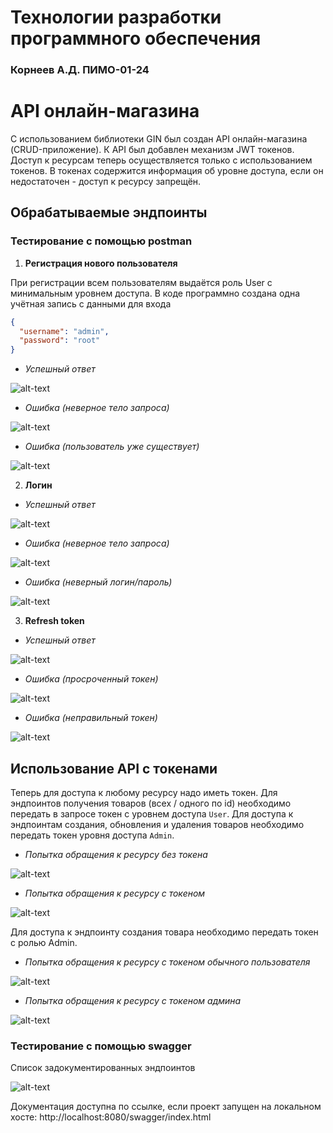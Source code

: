 # Технологии разработки программного обеспечения
### Корнеев А.Д. ПИМО-01-24

# API онлайн-магазина

С использованием библиотеки GIN был создан API онлайн-магазина (CRUD-приложение). К API был добавлен механизм JWT токенов. 
Доступ к ресурсам теперь осуществляется только с использованием токенов.
В токенах содержится информация об уровне доступа, если он недостаточен - доступ к ресурсу запрещён.

## Обрабатываемые эндпоинты
### Тестирование с помощью postman

1. **Регистрация нового пользователя**

При регистрации всем пользователям выдаётся роль User с минимальным уровнем доступа. В коде программно создана одна учётная запись с данными для входа
```JSON
{
  "username": "admin",
  "password": "root"
}
```

- *Успешный ответ*
  
![alt-text](https://github.com/mik0war/SoftDevTech/blob/go_API_jwt-tokens/images/register.PNG)

- *Ошибка (неверное тело запроса)*

![alt-text](https://github.com/mik0war/SoftDevTech/blob/go_API_jwt-tokens/images/register_err.PNG)

- *Ошибка (пользователь уже существует)*

![alt-text](https://github.com/mik0war/SoftDevTech/blob/go_API_jwt-tokens/images/register_err2.PNG)

2. **Логин**

- *Успешный ответ*
  
![alt-text](https://github.com/mik0war/SoftDevTech/blob/go_API_jwt-tokens/images/login.PNG)

- *Ошибка (неверное тело запроса)*

![alt-text](https://github.com/mik0war/SoftDevTech/blob/go_API_jwt-tokens/images/login_err2.PNG)

- *Ошибка (неверный логин/пароль)*

![alt-text](https://github.com/mik0war/SoftDevTech/blob/go_API_jwt-tokens/images/login_err.PNG)

3. **Refresh token**

- *Успешный ответ*

![alt-text](https://github.com/mik0war/SoftDevTech/blob/go_API_jwt-tokens/images/refresh.PNG)

- *Ошибка (просроченный токен)*

![alt-text](https://github.com/mik0war/SoftDevTech/blob/go_API_jwt-tokens/images/refresh_err.PNG)

- *Ошибка (неправильный токен)*

![alt-text](https://github.com/mik0war/SoftDevTech/blob/go_API_jwt-tokens/images/refresh_wrong_token.PNG)

## Использование API с токенами

Теперь для доступа к любому ресурсу надо иметь токен. Для эндпоинтов получения товаров (всех / одного по id) необходимо передать в запросе токен с уровнем доступа ```User```. 
Для доступа к эндпоинтам создания, обновления и удаления товаров необходимо передать токен уровня доступа ```Admin```.

- *Попытка обращения к ресурсу без токена*

![alt-text](https://github.com/mik0war/SoftDevTech/blob/go_API_jwt-tokens/images/get_empty_token.PNG)

- *Попытка обращения к ресурсу с токеном*

![alt-text](https://github.com/mik0war/SoftDevTech/blob/go_API_jwt-tokens/images/get.PNG)

Для доступа к эндпоинту создания товара необходимо передать токен с ролью Admin.

- *Попытка обращения к ресурсу с токеном обычного пользователя*

![alt-text](https://github.com/mik0war/SoftDevTech/blob/go_API_jwt-tokens/images/create_by_user.PNG)

- *Попытка обращения к ресурсу с токеном админа*

![alt-text](https://github.com/mik0war/SoftDevTech/blob/go_API_jwt-tokens/images/create_by_admin.PNG)

### Тестирование с помощью swagger

Список задокументированных эндпоинтов

![alt-text](https://github.com/mik0war/SoftDevTech/blob/go_API_jwt-tokens/images/swagger_all.PNG)

Документация доступна по ссылке, если проект запущен на локальном хосте: http://localhost:8080/swagger/index.html
